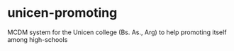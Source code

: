 # unicen-promoting
MCDM system for the Unicen college (Bs. As., Arg) to help promoting itself among high-schools

